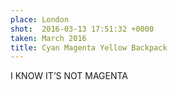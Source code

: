 ```yaml
---
place: London
shot:  2016-03-13 17:51:32 +0000
taken: March 2016
title: Cyan Magenta Yellow Backpack
---
```


I KNOW IT’S NOT MAGENTA
